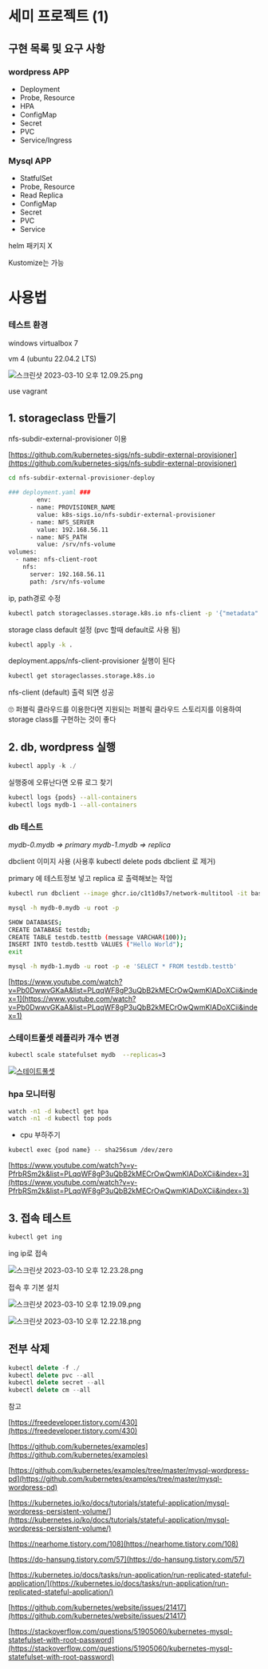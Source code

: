 # 세미 프로젝트 (1)

## 구현 목록 및 요구 사항

### wordpress APP

- Deployment
- Probe, Resource
- HPA
- ConfigMap
- Secret
- PVC
- Service/Ingress

### Mysql APP

- StatfulSet
- Probe, Resource
- Read Replica
- ConfigMap
- Secret
- PVC
- Service

helm 패키지 X 

Kustomize는 가능

# 사용법

### 테스트 환경

windows virtualbox 7

vm 4 (ubuntu 22.04.2 LTS)

![스크린샷 2023-03-10 오후 12.09.25.png](https://s3-us-west-2.amazonaws.com/secure.notion-static.com/b07d6b03-fdc3-4af5-8962-fb4ddc47071b/%E1%84%89%E1%85%B3%E1%84%8F%E1%85%B3%E1%84%85%E1%85%B5%E1%86%AB%E1%84%89%E1%85%A3%E1%86%BA_2023-03-10_%E1%84%8B%E1%85%A9%E1%84%92%E1%85%AE_12.09.25.png)

use vagrant

## 1. storageclass 만들기

nfs-subdir-external-provisioner 이용 

[https://github.com/kubernetes-sigs/nfs-subdir-external-provisioner](https://github.com/kubernetes-sigs/nfs-subdir-external-provisioner)

```bash
cd nfs-subdir-external-provisioner-deploy
```

```bash
### deployment.yaml ###
		env:
      - name: PROVISIONER_NAME
        value: k8s-sigs.io/nfs-subdir-external-provisioner
      - name: NFS_SERVER
        value: 192.168.56.11
      - name: NFS_PATH
        value: /srv/nfs-volume
volumes:
  - name: nfs-client-root
    nfs:
      server: 192.168.56.11
      path: /srv/nfs-volume
```

ip, path경로 수정

```bash
kubectl patch storageclasses.storage.k8s.io nfs-client -p '{"metadata": {"annotations":{"storageclass.kubernetes.io/is-default-class":"true"}}}'
```

storage class default 설정 (pvc 할때 default로 사용 됨)

```bash
kubectl apply -k .
```

deployment.apps/nfs-client-provisioner 실행이 된다

```bash
kubectl get storageclasses.storage.k8s.io
```

nfs-client (default) 출력 되면 성공

<aside>
🙄 퍼블릭 클라우드를 이용한다면 지원되는 퍼블릭 클라우드 스토리지를 이용하여 storage class를 구현하는 것이 좋다

</aside>

## 2. db, wordpress 실행

```jsx
kubectl apply -k ./
```

실행중에 오류난다면 오류 로그 찾기

```bash
kubectl logs {pods} --all-containers
kubectl logs mydb-1 --all-containers
```

### db 테스트

*mydb-0.mydb => primary
mydb-1.mydb => replica*

dbclient 이미지 사용 (사용후 kubectl delete pods dbclient 로 제거)

primary 에 테스트정보 넣고 replica 로 출력해보는 작업

```bash
kubectl run dbclient --image ghcr.io/c1t1d0s7/network-multitool -it bash

mysql -h mydb-0.mydb -u root -p

SHOW DATABASES;
CREATE DATABASE testdb;
CREATE TABLE testdb.testtb (message VARCHAR(100));
INSERT INTO testdb.testtb VALUES ("Hello World");
exit

mysql -h mydb-1.mydb -u root -p -e 'SELECT * FROM testdb.testtb'
```

[https://www.youtube.com/watch?v=Pb0DwwvGKaA&list=PLqqWF8gP3uQbB2kMECrOwQwmKIADoXCii&index=1](https://www.youtube.com/watch?v=Pb0DwwvGKaA&list=PLqqWF8gP3uQbB2kMECrOwQwmKIADoXCii&index=1)

### 스테이트풀셋 레플리카 개수 변경

```bash
kubectl scale statefulset mydb  --replicas=3
```

[![스테이트풀셋](http://img.youtube.com/vi/xfVLrjpzEi0/0.jpg)](https://www.youtube.com/watch?v=xfVLrjpzEi0&list=PLqqWF8gP3uQbB2kMECrOwQwmKIADoXCii&index=2)

### hpa 모니터링

```bash
watch -n1 -d kubectl get hpa
watch -n1 -d kubectl top pods
```

- cpu 부하주기

```bash
kubectl exec {pod name} -- sha256sum /dev/zero
```

[https://www.youtube.com/watch?v=y-PfrbRSm2k&list=PLqqWF8gP3uQbB2kMECrOwQwmKIADoXCii&index=3](https://www.youtube.com/watch?v=y-PfrbRSm2k&list=PLqqWF8gP3uQbB2kMECrOwQwmKIADoXCii&index=3)

## 3. 접속 테스트

```bash
kubectl get ing
```

ing  ip로 접속

![스크린샷 2023-03-10 오후 12.23.28.png](https://s3-us-west-2.amazonaws.com/secure.notion-static.com/4b129bb0-05fe-4671-83d2-859345b94caf/%E1%84%89%E1%85%B3%E1%84%8F%E1%85%B3%E1%84%85%E1%85%B5%E1%86%AB%E1%84%89%E1%85%A3%E1%86%BA_2023-03-10_%E1%84%8B%E1%85%A9%E1%84%92%E1%85%AE_12.23.28.png)

접속 후 기본 설치

![스크린샷 2023-03-10 오후 12.19.09.png](https://s3-us-west-2.amazonaws.com/secure.notion-static.com/c78b3ab6-388f-412b-b233-dcbcf8422cd4/%E1%84%89%E1%85%B3%E1%84%8F%E1%85%B3%E1%84%85%E1%85%B5%E1%86%AB%E1%84%89%E1%85%A3%E1%86%BA_2023-03-10_%E1%84%8B%E1%85%A9%E1%84%92%E1%85%AE_12.19.09.png)

![스크린샷 2023-03-10 오후 12.22.18.png](https://s3-us-west-2.amazonaws.com/secure.notion-static.com/80738c32-30d3-48c1-8b2a-2e51aa685a67/%E1%84%89%E1%85%B3%E1%84%8F%E1%85%B3%E1%84%85%E1%85%B5%E1%86%AB%E1%84%89%E1%85%A3%E1%86%BA_2023-03-10_%E1%84%8B%E1%85%A9%E1%84%92%E1%85%AE_12.22.18.png)

## 전부 삭제

```jsx
kubectl delete -f ./
kubectl delete pvc --all
kubectl delete secret --all
kubectl delete cm --all

```

참고

[https://freedeveloper.tistory.com/430](https://freedeveloper.tistory.com/430)

[https://github.com/kubernetes/examples](https://github.com/kubernetes/examples)

[https://github.com/kubernetes/examples/tree/master/mysql-wordpress-pd](https://github.com/kubernetes/examples/tree/master/mysql-wordpress-pd)

[https://kubernetes.io/ko/docs/tutorials/stateful-application/mysql-wordpress-persistent-volume/](https://kubernetes.io/ko/docs/tutorials/stateful-application/mysql-wordpress-persistent-volume/)

[https://nearhome.tistory.com/108](https://nearhome.tistory.com/108)

[https://do-hansung.tistory.com/57](https://do-hansung.tistory.com/57)

[https://kubernetes.io/docs/tasks/run-application/run-replicated-stateful-application/](https://kubernetes.io/docs/tasks/run-application/run-replicated-stateful-application/)

[https://github.com/kubernetes/website/issues/21417](https://github.com/kubernetes/website/issues/21417)

[https://stackoverflow.com/questions/51905060/kubernetes-mysql-statefulset-with-root-password](https://stackoverflow.com/questions/51905060/kubernetes-mysql-statefulset-with-root-password)
